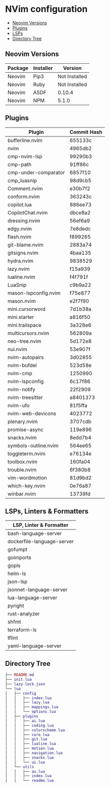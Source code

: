# NVim configuration

- [Neovim Versions](#neovim-versions)
- [Plugins](#plugins)
- [LSPs](#lsps)
- [Directory Tree](#directory-tree)

## Neovim Versions

| Package | Installer | Version |
|--------|--------|--------|
| Neovim | Pip3 | Not Installed |
| Neovim | Ruby | Not Installed |
| Neovim | ASDF | 0.10.4 |
| Neovim | NPM | 5.1.0 |

## Plugins

| Plugin | Commit Hash |
|--------|-------------|
| bufferline.nvim | 655133c |
| nvim | 4965db2 |
| cmp-nvim-lsp | 99290b3 |
| cmp-path | 91ff86c |
| cmp-under-comparator | 6857f10 |
| cmp_luasnip | 98d9cb5 |
| Comment.nvim | e30b7f2 |
| conform.nvim | 363243c |
| copilot.lua | 886ee73 |
| CopilotChat.nvim | dbce8a2 |
| dressing.nvim | 56ef6a9 |
| edgy.nvim | 7e8dedc |
| flash.nvim | f899265 |
| git-blame.nvim | 2883a74 |
| gitsigns.nvim | 4baa135 |
| hydra.nvim | 9838529 |
| lazy.nvim | f15a939 |
| lualine.nvim | f4f791f |
| LuaSnip | c9b9a22 |
| mason-lspconfig.nvim | f75e877 |
| mason.nvim | e2f7f90 |
| mini.cursorword | 7d1b38a |
| mini.starter | a816f50 |
| mini.trailspace | 3a328e6 |
| multicursors.nvim | 562809a |
| neo-tree.nvim | 5d172e8 |
| nui.nvim | 53e907f |
| nvim-autopairs | 3d02855 |
| nvim-bufdel | 523d58e |
| nvim-cmp | 1250990 |
| nvim-lspconfig | 6c17f86 |
| nvim-notify | 22f2909 |
| nvim-treesitter | a8401373 |
| nvim-ufo | 81f5ffa |
| nvim-web-devicons | 4023772 |
| plenary.nvim | 3707cdb |
| promise-async | 119e896 |
| snacks.nvim | 8edd7b4 |
| symbols-outline.nvim | 564ee65 |
| toggleterm.nvim | e76134e |
| toolbox.nvim | 160fa04 |
| trouble.nvim | 6f380b8 |
| vim-wordmotion | 81d9bd2 |
| which-key.nvim | 0e76a87 |
| winbar.nvim | 13739fd |

## LSPs, Linters & Formatters

| LSP, Linter & Formatter |
|--------|
| bash-language-server |
| dockerfile-language-server |
| gofumpt |
| goimports |
| gopls |
| helm-ls |
| json-lsp |
| jsonnet-language-server |
| lua-language-server |
| pyright |
| rust-analyzer |
| shfmt |
| terraform-ls |
| tflint |
| yaml-language-server |

## Directory Tree

```lua
├── README.md
├── init.lua
├── lazy-lock.json
└── lua
│   ├── config
│   │   ├── index.lua
│   │   ├── lazy.lua
│   │   ├── mappings.lua
│   │   └── options.lua
│   ├── plugins
│   │   ├── ai.lua
│   │   ├── coding.lua
│   │   ├── colorscheme.lua
│   │   ├── core.lua
│   │   ├── git.lua
│   │   ├── lualine.lua
│   │   ├── motion.lua
│   │   ├── navigation.lua
│   │   ├── snacks.lua
│   │   └── ui.lua
│   └── utils
│   │   ├── au.lua
│   │   ├── index.lua
│   │   └── readme.lua
```
